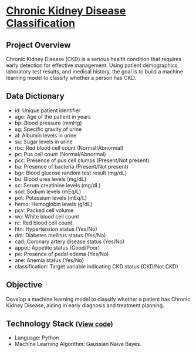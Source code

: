 # [Chronic Kidney Disease Classification](../c.%20Jupyter%20Notebooks/Chronic%20Kidney%20Disease%20Classification.ipynb)


## Project Overview
Chronic Kidney Disease (CKD) is a serious health condition that requires early detection for effective management. 
Using patient demographics, laboratory test results, and medical history, the goal is to build a machine learning model 
to classify whether a person has CKD.

## Data Dictionary
- id: Unique patient identifier
- age: Age of the patient in years
- bp: Blood pressure (mmHg)
- sg: Specific gravity of urine
- al: Albumin levels in urine
- su: Sugar levels in urine
- rbc: Red blood cell count (Normal/Abnormal)
- pc: Pus cell count (Normal/Abnormal)
- pcc: Presence of pus cell clumps (Present/Not present)
- ba: Presence of bacteria (Present/Not present)
- bgr: Blood glucose random test result (mg/dL)
- bu: Blood urea levels (mg/dL)
- sc: Serum creatinine levels (mg/dL)
- sod: Sodium levels (mEq/L)
- pot: Potassium levels (mEq/L)
- hemo: Hemoglobin levels (g/dL)
- pcv: Packed cell volume
- wc: White blood cell count
- rc: Red blood cell count
- htn: Hypertension status (Yes/No)
- dm: Diabetes mellitus status (Yes/No)
- cad: Coronary artery disease status (Yes/No)
- appet: Appetite status (Good/Poor)
- pe: Presence of pedal edema (Yes/No)
- ane: Anemia status (Yes/No)
- classification: Target variable indicating CKD status (CKD/Not CKD)

## Objective
Develop a machine learning model to classify whether a patient has Chronic Kidney Disease, aiding in early diagnosis 
and treatment planning.

## Technology Stack <small>[(View code)](../c.%20Jupyter%20Notebooks/Chronic%20Kidney%20Disease%20Classification.ipynb)</small>
- Language: Python
- Machine Learning Algorithm: Gaussian Naive Bayes.
